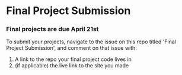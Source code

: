 # Final Project Submission


### Final projects are due **April 21st**

To submit your projects, navigate to the issue on this repo titled 'Final Project Submission', and comment on that issue with:

1. A link to the repo your final project code lives in
2. (if applicable) the live link to the site you made
